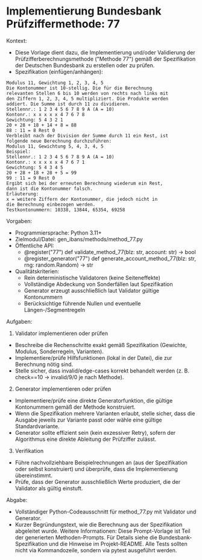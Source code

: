 # Implementierung Bundesbank Prüfziffermethode: 77

Kontext:
- Diese Vorlage dient dazu, die Implementierung und/oder Validierung der Prüfzifferberechnungsmethode ("Methode 77") gemäß der Spezifikation der Deutschen Bundesbank zu erstellen oder zu prüfen.
- Spezifikation (einfügen/anhängen):

```Text
Modulus 11, Gewichtung 1, 2, 3, 4, 5
Die Kontonummer ist 10-stellig. Die für die Berechnung
relevanten Stellen 6 bis 10 werden von rechts nach links mit
den Ziffern 1, 2, 3, 4, 5 multipliziert. Die Produkte werden
addiert. Die Summe ist durch 11 zu dividieren.
Stellennr.: 1 2 3 4 5 6 7 8 9 A (A = 10)
Kontonr.: x x x x x 4 7 6 7 8
Gewichtung: 5 4 3 2 1
20 + 28 + 18 + 14 + 8 = 88
88 : 11 = 8 Rest 0
Verbleibt nach der Division der Summe durch 11 ein Rest, ist
folgende neue Berechnung durchzuführen:
Modulus 11, Gewichtung 5, 4, 3, 4, 5
Beispiel:
Stellennr.: 1 2 3 4 5 6 7 8 9 A (A = 10)
Kontonr.: x x x x x 4 7 6 7 1
Gewichtung: 5 4 3 4 5
20 + 28 + 18 + 28 + 5 = 99
99 : 11 = 9 Rest 0
Ergibt sich bei der erneuten Berechnung wiederum ein Rest,
dann ist die Kontonummer falsch.
Erläuterung:
x = weitere Ziffern der Kontonummer, die jedoch nicht in
die Berechnung einbezogen werden.
Testkontonummern: 10338, 13844, 65354, 69258
```

Vorgaben:
- Programmiersprache: Python 3.11+
- Zielmodul/Datei: gen_ibans/methods/method_77.py
- Öffentliche API:
  - @register("77") def validate_method_77(blz: str, account: str) -> bool
  - @register_generator("77") def generate_account_method_77(blz: str, rng: random.Random) -> str
- Qualitätskriterien:
  - Rein deterministische Validatoren (keine Seiteneffekte)
  - Vollständige Abdeckung von Sonderfällen laut Spezifikation
  - Generator erzeugt ausschließlich laut Validator gültige Kontonummern
  - Berücksichtige führende Nullen und eventuelle Längen-/Segmentregeln

Aufgaben:
1) Validator implementieren oder prüfen
- Beschreibe die Rechenschritte exakt gemäß Spezifikation (Gewichte, Modulus, Sonderregeln, Varianten).
- Implementiere/prüfe Hilfsfunktionen (lokal in der Datei), die zur Berechnung nötig sind.
- Stelle sicher, dass invalid/edge-cases korrekt behandelt werden (z. B. check==10 -> invalid/9/0 je nach Methode).

2) Generator implementieren oder prüfen
- Implementiere/prüfe eine direkte Generatorfunktion, die gültige Kontonummern gemäß der Methode konstruiert.
- Wenn die Spezifikation mehrere Varianten erlaubt, stelle sicher, dass die Ausgabe jeweils zur Variante passt oder wähle eine gültige Standardvariante.
- Generator sollte effizient sein (kein exzessiver Retry), sofern der Algorithmus eine direkte Ableitung der Prüfziffer zulässt.

3) Verifikation
- Führe nachvollziehbare Beispielrechnungen an (aus der Spezifikation oder selbst konstruiert) und überprüfe, dass die Implementierung übereinstimmt.
- Prüfe, dass der Generator ausschließlich Werte produziert, die der Validator als gültig einstuft.

Abgabe:
- Vollständiger Python-Codeausschnitt für method_77.py mit Validator und Generator.
- Kurzer Begründungstext, wie die Berechnung aus der Spezifikation abgeleitet wurde.
Weitere Informationen: Diese Prompt-Vorlage ist Teil der generierten Methoden-Prompts. Für Details siehe die Bundesbank-Spezifikation und die Hinweise im Projekt-README.
Alle Tests sollten nicht via Kommandozeile, sondern via pytest ausgeführt werden.
